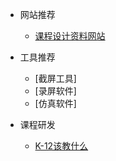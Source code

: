 * 网站推荐

	* [课程设计资料网站](web_introduction/class_design_web)

* 工具推荐
	* [截屏工具]
	* [录屏软件]
	* [仿真软件]

* 课程研发
	* [K-12该教什么](curriculum_development/TeachWhate)
